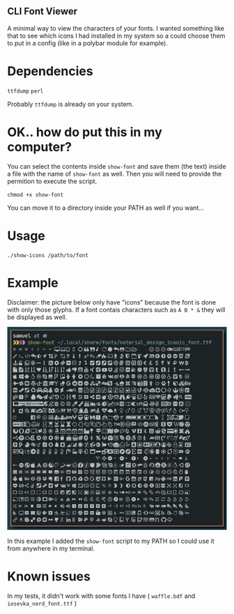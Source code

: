 ## CLI Font Viewer

A minimal way to view the characters of your fonts.
I wanted something like that to see which icons I had installed in my system so a could choose them to put in a config (like in a polybar module for example).

# Dependencies
`ttfdump`
`perl`

Probably `ttfdump` is already on your system.

# OK.. how do put this in my computer?
You can select the contents inside `show-font` and save them (the text) inside a file with the name of `show-font` as well.
Then you will need to provide the permition to execute the script.
```
chmod +x show-font
```
You can move it to a directory inside your PATH as well if you want...

# Usage
```
./show-icons /path/to/font
```

# Example
Disclaimer: the picture below only have "icons" because the font is done with only those glyphs. If a font contais characters such as `A B * &` they will be displayed as well.

![alt text](screenshot.png "Example")

In this example I added the `show-font` script to my PATH so I could use it from anywhere in my terminal.

# Known issues
In my tests, it didn't work with some fonts I have ( `waffle.bdf` and `iosevka_nerd_font.ttf` )
